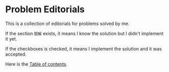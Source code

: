 # Problem Editorials

This is a collection of editorials for problems solved by me.

If the section  `题解` exists, it means I know the solution but I didn't implement it yet.

If the checkboxes is checked, it means I implement the solution and it was accepted.

Here is the [Table of contents](/toc.md).
